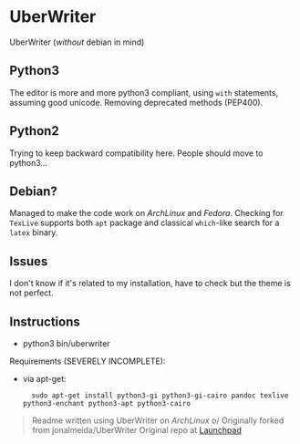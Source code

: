 UberWriter
==========
UberWriter (*without* debian in mind)

## Python3 ##
The editor is more and more python3 compliant, using `with` statements, assuming good unicode. Removing deprecated methods (PEP400).

## Python2 ##
Trying to keep backward compatibility here. People should move to python3...

## Debian? ##
Managed to make the code work on *ArchLinux* and *Fedora*. Checking for `TexLive` supports both `apt` package and classical `which`-like search for a `latex` binary.

## Issues ##
I don't know if it's related to my installation, have to check but the theme is not perfect.

## Instructions ##
- python3 bin/uberwriter

Requirements (SEVERELY INCOMPLETE):
- via apt-get:

		sudo apt-get install python3-gi python3-gi-cairo pandoc texlive python3-enchant python3-apt python3-cairo

> Readme written using UberWriter on *ArchLinux* o/
> Originally forked from jonalmeida/UberWriter
> Original repo at [Launchpad](https://launchpad.net/uberwriter)
